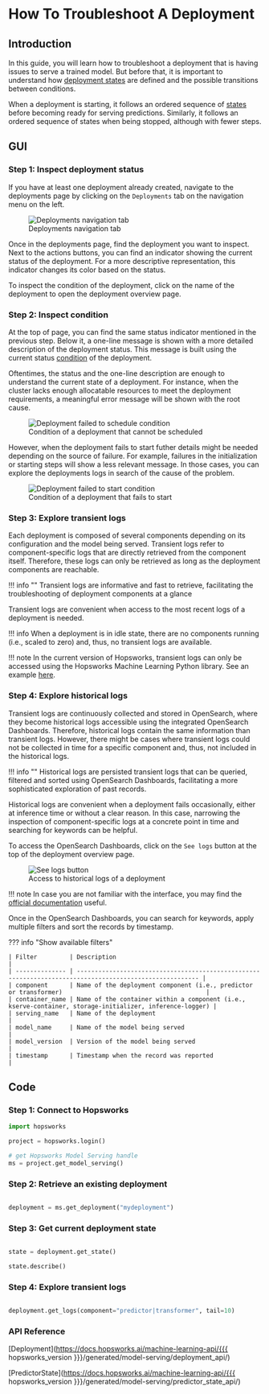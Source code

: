 # How To Troubleshoot A Deployment

## Introduction

In this guide, you will learn how to troubleshoot a deployment that is having issues to serve a trained model. But before that, it is important to understand how [deployment states](deployment-state.md) are defined and the possible transitions between conditions.

When a deployment is starting, it follows an ordered sequence of [states](deployment-state.md#deployment-conditions) before becoming ready for serving predictions. Similarly, it follows an ordered sequence of states when being stopped, although with fewer steps.

## GUI

### Step 1: Inspect deployment status

If you have at least one deployment already created, navigate to the deployments page by clicking on the `Deployments` tab on the navigation menu on the left.

<p align="center">
  <figure>
    <img src="../../../../assets/images/guides/mlops/serving/deployments_tab_sidebar_with_list.svg" alt="Deployments navigation tab">
    <figcaption>Deployments navigation tab</figcaption>
  </figure>
</p>

Once in the deployments page, find the deployment you want to inspect. Next to the actions buttons, you can find an indicator showing the current status of the deployment. For a more descriptive representation, this indicator changes its color based on the status.

To inspect the condition of the deployment, click on the name of the deployment to open the deployment overview page.

### Step 2: Inspect condition

At the top of page, you can find the same status indicator mentioned in the previous step. Below it, a one-line message is shown with a more detailed description of the deployment status. This message is built using the current status [condition](deployment-state.md#deployment-conditions) of the deployment.

Oftentimes, the status and the one-line description are enough to understand the current state of a deployment. For instance, when the cluster lacks enough allocatable resources to meet the deployment requirements, a meaningful error message will be shown with the root cause.

<p align="center">
  <figure>
    <img src="../../../../assets/images/guides/mlops/serving/deployment_condition_fail_schedule.svg" alt="Deployment failed to schedule condition">
    <figcaption>Condition of a deployment that cannot be scheduled</figcaption>
  </figure>
</p>

However, when the deployment fails to start futher details might be needed depending on the source of failure. For example, failures in the initialization or starting steps will show a less relevant message. In those cases, you can explore the deployments logs in search of the cause of the problem.

<p align="center">
  <figure>
    <img src="../../../../assets/images/guides/mlops/serving/deployment_condition_fail_predictor.svg" alt="Deployment failed to start condition">
    <figcaption>Condition of a deployment that fails to start</figcaption>
  </figure>
</p>

### Step 3: Explore transient logs

Each deployment is composed of several components depending on its configuration and the model being served. Transient logs refer to component-specific logs that are directly retrieved from the component itself. Therefore, these logs can only be retrieved as long as the deployment components are reachable. 

!!! info ""
    Transient logs are informative and fast to retrieve, facilitating the troubleshooting of deployment components at a glance

Transient logs are convenient when access to the most recent logs of a deployment is needed. 

!!! info
    When a deployment is in idle state, there are no components running (i.e., scaled to zero) and, thus, no transient logs are available.

!!! note
    In the current version of Hopsworks, transient logs can only be accessed using the Hopsworks Machine Learning Python library. See an example [here](#step-4-explore-transient-logs).

### Step 4: Explore historical logs

Transient logs are continuously collected and stored in OpenSearch, where they become historical logs accessible using the integrated OpenSearch Dashboards. Therefore, historical logs contain the same information than transient logs. However, there might be cases where transient logs could not be collected in time for a specific component and, thus, not included in the historical logs.

!!! info ""
    Historical logs are persisted transient logs that can be queried, filtered and sorted using OpenSearch Dashboards, facilitating a more sophisticated exploration of past records.

Historical logs are convenient when a deployment fails occasionally, either at inference time or without a clear reason. In this case, narrowing the inspection of component-specific logs at a concrete point in time and searching for keywords can be helpful.

To access the OpenSearch Dashboards, click on the `See logs` button at the top of the deployment overview page. 

<p align="center">
  <figure>
    <img src="../../../../assets/images/guides/mlops/serving/deployment_condition_see_logs.svg" alt="See logs button">
    <figcaption>Access to historical logs of a deployment</figcaption>
  </figure>
</p>


!!! note
    In case you are not familiar with the interface, you may find the [official documentation](https://opensearch.org/docs/latest/dashboards/index/) useful.

Once in the OpenSearch Dashboards, you can search for keywords, apply multiple filters and sort the records by timestamp.

??? info "Show available filters"

    | Filter         | Description                                                                                              |
    | -------------- | -------------------------------------------------------------------------------------------------------- |
    | component      | Name of the deployment component (i.e., predictor or transformer)                                        |
    | container_name | Name of the container within a component (i.e., kserve-container, storage-initializer, inference-logger) |
    | serving_name   | Name of the deployment                                                                                   |
    | model_name     | Name of the model being served                                                                           |
    | model_version  | Version of the model being served                                                                        |
    | timestamp      | Timestamp when the record was reported                                                                   |

## Code

### Step 1: Connect to Hopsworks

```python
import hopsworks

project = hopsworks.login()

# get Hopsworks Model Serving handle
ms = project.get_model_serving()
```

### Step 2: Retrieve an existing deployment

```python

deployment = ms.get_deployment("mydeployment")
```

### Step 3: Get current deployment state

```python

state = deployment.get_state()

state.describe()
```

### Step 4: Explore transient logs

```python

deployment.get_logs(component="predictor|transformer", tail=10)
```


### API Reference

[Deployment](https://docs.hopsworks.ai/machine-learning-api/{{{ hopsworks_version }}}/generated/model-serving/deployment_api/)

[PredictorState](https://docs.hopsworks.ai/machine-learning-api/{{{ hopsworks_version }}}/generated/model-serving/predictor_state_api/)
